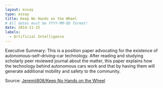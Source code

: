 ```yaml
---
layout: essay
type: essay
title: Keep No Hands on the Wheel
# All dates must be YYYY-MM-DD format!
date: 2014-11-25
labels:
  - Artificial Intelligence
---
```


Executive Summary: This is a position paper advocating for the existence of autonomous–self-driving–car technology. After reading and studying scholarly peer reviewed journal about the matter, this paper explains how the technology behind autonomous cars work and that by having them will generate additional mobility and safety to the community.

Source: <a href="https://github.com/Jeremii808/Jeremii808.github.io/blob/master/downloads/Keep_No_Hands_on_the_Wheel.pdf" target="_blank"><i class="large github icon"></i>Jeremii808/Keep No Hands on the Wheel</a>
